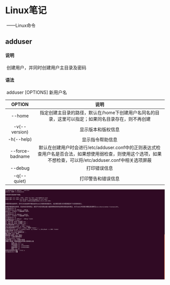 # Linux笔记

​				——Linux命令

## adduser

#### 说明

​		创建用户，并同时创建用户主目录及密码

#### 语法

​		adduser [OPTIONS] 新用户名

|     OPTION      |                             说明                             |
| :-------------: | :----------------------------------------------------------: |
|     --home      | 指定创建主目录的路径，默认在/home下创建用户名同名的目录，这里可以指定；如果同名目录存在，则不再创建 |
|  -v(--version)  |                      显示版本和版权信息                      |
|   -h(--help)    |                       显示指令帮助信息                       |
| --force-badname | 默认在创建用户时会进行/etc/adduser.conf中的正则表达式检查用户名是否合法，如果想使用弱检查，则使用这个选项，如果不想检查，可以将/etc/adduser.conf中相关选项屏蔽 |
|     --debug     |                         打印错误信息                         |
|   -q(--quiet)   |                      打印警告和错误信息                      |

![Ubuntu 64 bit-2020-02-10-10-06-37](image/adduser.png)